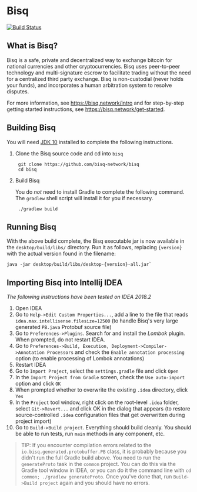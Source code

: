 # Bisq

[![Build Status](https://travis-ci.org/bisq-network/bisq.svg?branch=master)](https://travis-ci.org/bisq-network/bisq)


## What is Bisq?

Bisq is a safe, private and decentralized way to exchange bitcoin for national currencies and other cryptocurrencies. Bisq uses peer-to-peer technology and multi-signature escrow to facilitate trading without the need for a centralized third party exchange. Bisq is non-custodial (never holds your funds), and incorporates a human arbitration system to resolve disputes.

For more information, see https://bisq.network/intro and for step-by-step getting started instructions, see https://bisq.network/get-started.


## Building Bisq

You will need [JDK 10](https://www.oracle.com/technetwork/java/javase/downloads/jdk10-downloads-4416644.html) installed to complete the following instructions.

1. Clone the Bisq source code and cd into `bisq`

        git clone https://github.com/bisq-network/bisq
        cd bisq

2. Build Bisq

    You do _not_ need to install Gradle to complete the following command. The `gradlew` shell script will install it for you if necessary.

        ./gradlew build


## Running Bisq

With the above build complete, the Bisq executable jar is now available in the `desktop/build/libs/` directory. Run it as follows, replacing `{version}` with the actual version found in the filename:

    java -jar desktop/build/libs/desktop-{version}-all.jar`


## Importing Bisq into Intellij IDEA

_The following instructions have been tested on IDEA 2018.2_

 1. Open IDEA
 1. Go to `Help->Edit Custom Properties...`, add a line to the file that reads `idea.max.intellisense.filesize=12500` (to handle Bisq's very large generated `PB.java` Protobuf source file)
 1. Go to `Preferences->Plugins`. Search for and install the _Lombok_ plugin. When prompted, do not restart IDEA.
 1. Go to `Preferences->Build, Execution, Deployment->Compiler->Annotation Processors` and check the `Enable annotation processing` option (to enable processing of Lombok annotations)
 1. Restart IDEA
 1. Go to `Import Project`, select the `settings.gradle` file and click `Open`
 1. In the `Import Project from Gradle` screen, check the `Use auto-import` option and click `OK`
 1. When prompted whether to overwrite the existing `.idea` directory, click `Yes`
 1. In the `Project` tool window, right click on the root-level `.idea` folder, select `Git->Revert...` and click OK in the dialog that appears (to restore source-controlled `.idea` configuration files that get overwritten during project import)
 1. Go to `Build->Build project`. Everything should build cleanly. You should be able to run tests, run `main` methods in any component, etc.

> TIP: If you encounter compilation errors related to the `io.bisq.generated.protobuffer.PB` class, it is probably because you didn't run the full Gradle build above. You need to run the `generateProto` task in the `common` project. You can do this via the Gradle tool window in IDEA, or you can do it the command line with `cd common; ./gradlew generateProto`. Once you've done that, run `Build->Build project` again and you should have no errors.

